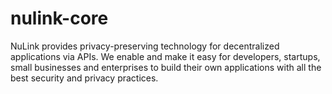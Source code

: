 # nulink-core

NuLink provides privacy-preserving technology for decentralized applications via APIs. We enable and make it easy for developers, startups, small businesses and enterprises to build their own applications with all the best security and privacy practices.


[//]: # (# Override the Python environment )

[//]: # ()
[//]: # (Override the Python environment Lib\site-packages\web3 code in site-packages-cover\web3_6.0.0b1, notice: the python version  is 3.9 , the web3 version is 6.0.0b1)